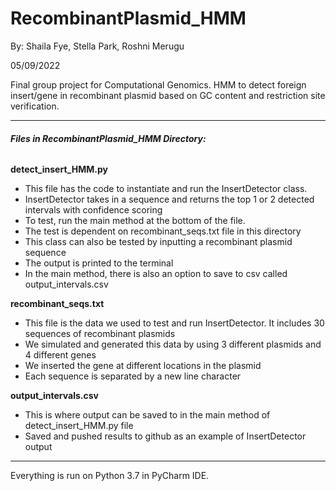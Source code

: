 # RecombinantPlasmid_HMM
By: Shaila Fye, Stella Park, Roshni Merugu

05/09/2022

Final group project for Computational Genomics. HMM to detect foreign insert/gene in recombinant plasmid based on GC content and restriction site verification.

-----------

###### **Files in RecombinantPlasmid_HMM Directory:**

**detect_insert_HMM.py** 
* This file has the code to instantiate and run the InsertDetector class.
* InsertDetector takes in a sequence and returns the top 1 or 2 detected intervals with confidence scoring
* To test, run the main method at the bottom of the file. 
* The test is dependent on recombinant_seqs.txt file in this directory
* This class can also be tested by inputting a recombinant plasmid sequence
* The output is printed to the terminal
* In the main method, there is also an option to save to csv called output_intervals.csv 

**recombinant_seqs.txt**
* This file is the data we used to test and run InsertDetector. It includes 30 sequences of recombinant plasmids
* We simulated and generated this data by using 3 different plasmids and 4 different genes
* We inserted the gene at different locations in the plasmid
* Each sequence is separated by a new line character

**output_intervals.csv**
* This is where output can be saved to in the main method of detect_insert_HMM.py file
* Saved and pushed results to github as an example of InsertDetector output


-----------

Everything is run on Python 3.7 in PyCharm IDE.


